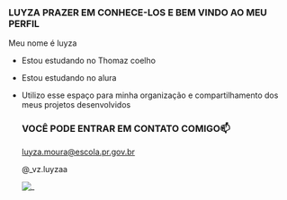 ### LUYZA PRAZER EM CONHECE-LOS E BEM VINDO AO MEU PERFIL 

Meu nome é luyza

- Estou estudando no Thomaz coelho
- Estou estudando no alura
- Utilizo esse espaço para minha organização e compartilhamento dos meus projetos desenvolvidos

  ### VOCÊ PODE ENTRAR EM CONTATO COMIGO📫

  luyza.moura@escola.pr.gov.br

  @_vz.luyzaa

  ![_](https://media1.tenor.com/m/Num5frixvKkAAAAd/cat-driving-cat.gif)
  
